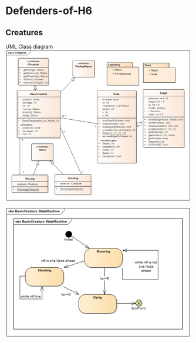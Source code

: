# Defenders-of-H6
## Creatures

UML Class diagram
![uml class diagram](https://github.com/dobias14/Defenders-of-H6/blob/master/Logika%20potvor/creaturesUML.png)

![status](https://github.com/dobias14/Defenders-of-H6/blob/master/Logika%20potvor/basicCratureSM.png)